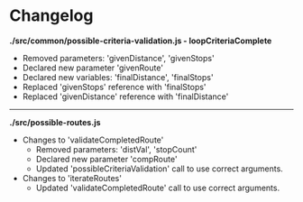 # Changelog

**./src/common/possible-criteria-validation.js - loopCriteriaComplete**
* Removed parameters: 'givenDistance', 'givenStops'
* Declared new parameter 'givenRoute'
* Declared new variables: 'finalDistance', 'finalStops'
* Replaced 'givenStops' reference with 'finalStops'
* Replaced 'givenDistance' reference with 'finalDistance'

---

**./src/possible-routes.js**
* Changes to 'validateCompletedRoute'
	* Removed parameters: 'distVal', 'stopCount'
	* Declared new parameter 'compRoute'
	* Updated 'possibleCriteriaValidation' call to use correct arguments.
* Changes to 'iterateRoutes'
	* Updated 'validateCompletedRoute' call to use correct arguments.